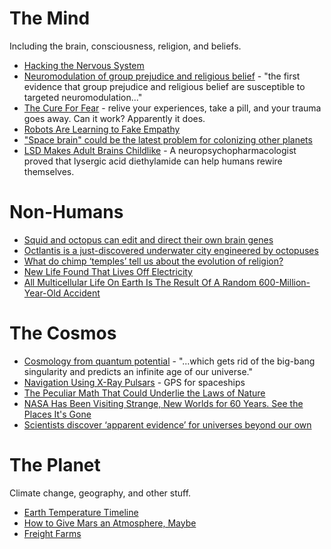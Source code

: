 <!-- TITLE: Game Fodder -->
<!-- SUBTITLE: Real-world or speculative stuff that can inspire gaming or fiction -->

# The Mind
Including the brain, consciousness, religion, and beliefs.

* [Hacking the Nervous System](https://digg.com/2015/hacking-the-nervous-system)
* [Neuromodulation of group prejudice and religious belief](https://academic.oup.com/scan/article/11/3/387/2375059) - "the first evidence that group prejudice and religious belief are susceptible to targeted neuromodulation..."
* [The Cure For Fear](https://newrepublic.com/article/133008/cure-fear) - relive your experiences, take a pill, and your trauma goes away. Can it work? Apparently it does.
* [Robots Are Learning to Fake Empathy](https://motherboard.vice.com/en_us/article/4xaxqp/robots-are-learning-to-fake-empathy)
* ["Space brain" could be the latest problem for colonizing other planets](https://mic.com/articles/156416/space-brain-could-be-the-latest-problem-for-colonizing-other-planets#.qjtMjcgcd)
* [LSD Makes Adult Brains Childlike](https://www.inverse.com/article/25716-lsd-brain-imaging-lysergic-acid-psychedelic-research) - A neuropsychopharmacologist proved that lysergic acid diethylamide can help humans rewire themselves.

# Non-Humans
* [Squid and octopus can edit and direct their own brain genes](https://www.newscientist.com/article/2127103-squid-and-octopus-can-edit-and-direct-their-own-brain-genes/)
* [Octlantis is a just-discovered underwater city engineered by octopuses](https://qz.com/1077632/octlantis-is-a-just-discovered-underwater-city-engineered-by-octopuses/)
* [What do chimp ‘temples’ tell us about the evolution of religion?](https://www.newscientist.com/article/2079630-what-do-chimp-temples-tell-us-about-the-evolution-of-religion/)
* [New Life Found That Lives Off Electricity](https://www.quantamagazine.org/electron-eating-microbes-found-in-odd-places-20160621)
* [All Multicellular Life On Earth Is The Result Of A Random 600-Million-Year-Old Accident](https://www.iflscience.com/plants-and-animals/were-all-result-random-600-million-year-old-mutation/)
# The Cosmos
* [Cosmology from quantum potential](https://www.sciencedirect.com/science/article/pii/S0370269314009381) - "...which gets rid of the big-bang singularity and predicts an infinite age of our universe."
* [Navigation Using X-Ray Pulsars](https://ipnpr.jpl.nasa.gov/progress_report/42-63/63F.PDF) - GPS for spaceships
* [The Peculiar Math That Could Underlie the Laws of Nature](https://www.quantamagazine.org/the-octonion-math-that-could-underpin-physics-20180720/)
* [NASA Has Been Visiting Strange, New Worlds for 60 Years. See the Places It's Gone](http://time.com/5408827/nasa-spacecraft-missions/)
* [Scientists discover ‘apparent evidence’ for universes beyond our own](https://thenextweb.com/science/2018/08/24/scientists-discover-apparent-evidence-for-universes-beyond-our-own/)

# The Planet
Climate change, geography, and other stuff.

* [Earth Temperature Timeline](https://xkcd.com/1732/)
* [How to Give Mars an Atmosphere, Maybe](http://www.manyworlds.space/index.php/2017/03/09/how-to-give-mars-an-atmosphere-maybe/)
* [Freight Farms](https://www.freightfarms.com/faq)